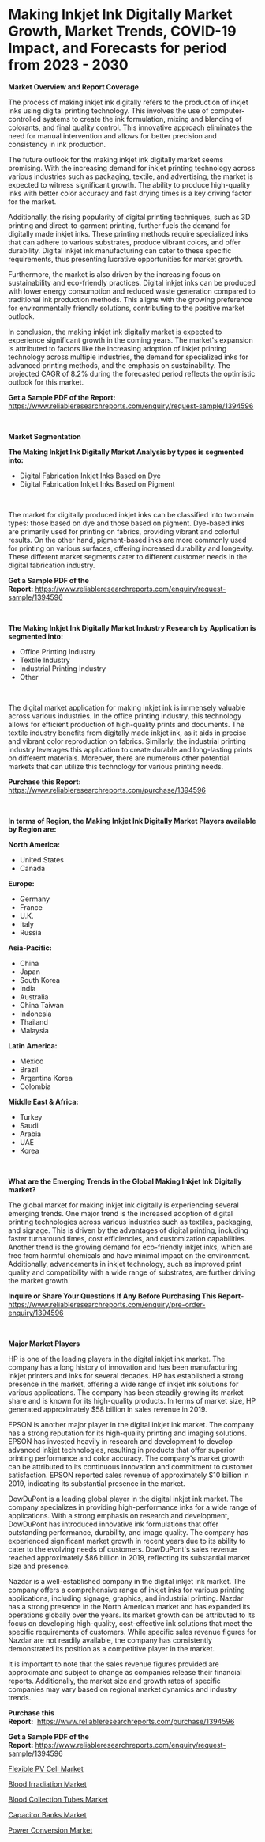 <p><h1>Making Inkjet Ink Digitally Market Growth, Market Trends, COVID-19 Impact, and Forecasts for period from 2023 - 2030</h1></p><p><strong>Market Overview and Report Coverage</strong></p>
<p><p>The process of making inkjet ink digitally refers to the production of inkjet inks using digital printing technology. This involves the use of computer-controlled systems to create the ink formulation, mixing and blending of colorants, and final quality control. This innovative approach eliminates the need for manual intervention and allows for better precision and consistency in ink production.</p><p>The future outlook for the making inkjet ink digitally market seems promising. With the increasing demand for inkjet printing technology across various industries such as packaging, textile, and advertising, the market is expected to witness significant growth. The ability to produce high-quality inks with better color accuracy and fast drying times is a key driving factor for the market.</p><p>Additionally, the rising popularity of digital printing techniques, such as 3D printing and direct-to-garment printing, further fuels the demand for digitally made inkjet inks. These printing methods require specialized inks that can adhere to various substrates, produce vibrant colors, and offer durability. Digital inkjet ink manufacturing can cater to these specific requirements, thus presenting lucrative opportunities for market growth.</p><p>Furthermore, the market is also driven by the increasing focus on sustainability and eco-friendly practices. Digital inkjet inks can be produced with lower energy consumption and reduced waste generation compared to traditional ink production methods. This aligns with the growing preference for environmentally friendly solutions, contributing to the positive market outlook.</p><p>In conclusion, the making inkjet ink digitally market is expected to experience significant growth in the coming years. The market's expansion is attributed to factors like the increasing adoption of inkjet printing technology across multiple industries, the demand for specialized inks for advanced printing methods, and the emphasis on sustainability. The projected CAGR of 8.2% during the forecasted period reflects the optimistic outlook for this market.</p></p>
<p><strong>Get a Sample PDF of the Report:</strong> <a href="https://www.reliableresearchreports.com/enquiry/request-sample/1394596">https://www.reliableresearchreports.com/enquiry/request-sample/1394596</a></p>
<p>&nbsp;</p>
<p><strong>Market Segmentation</strong></p>
<p><strong>The Making Inkjet Ink Digitally Market Analysis by types is segmented into:</strong></p>
<p><ul><li>Digital Fabrication Inkjet Inks Based on Dye</li><li>Digital Fabrication Inkjet Inks Based on Pigment</li></ul></p>
<p>&nbsp;</p>
<p><p>The market for digitally produced inkjet inks can be classified into two main types: those based on dye and those based on pigment. Dye-based inks are primarily used for printing on fabrics, providing vibrant and colorful results. On the other hand, pigment-based inks are more commonly used for printing on various surfaces, offering increased durability and longevity. These different market segments cater to different customer needs in the digital fabrication industry.</p></p>
<p><strong>Get a Sample PDF of the Report:</strong>&nbsp;<a href="https://www.reliableresearchreports.com/enquiry/request-sample/1394596">https://www.reliableresearchreports.com/enquiry/request-sample/1394596</a></p>
<p>&nbsp;</p>
<p><strong>The Making Inkjet Ink Digitally Market Industry Research by Application is segmented into:</strong></p>
<p><ul><li>Office Printing Industry</li><li>Textile Industry</li><li>Industrial Printing Industry</li><li>Other</li></ul></p>
<p>&nbsp;</p>
<p><p>The digital market application for making inkjet ink is immensely valuable across various industries. In the office printing industry, this technology allows for efficient production of high-quality prints and documents. The textile industry benefits from digitally made inkjet ink, as it aids in precise and vibrant color reproduction on fabrics. Similarly, the industrial printing industry leverages this application to create durable and long-lasting prints on different materials. Moreover, there are numerous other potential markets that can utilize this technology for various printing needs.</p></p>
<p><strong>Purchase this Report:</strong>&nbsp; <a href="https://www.reliableresearchreports.com/purchase/1394596">https://www.reliableresearchreports.com/purchase/1394596</a></p>
<p>&nbsp;</p>
<p><strong>In terms of Region, the Making Inkjet Ink Digitally Market Players available by Region are:</strong></p>
<p>
    <p> <strong> North America: </strong>
        <ul>
            <li>United States</li>
            <li>Canada</li>
        </ul>
        </p> 
    <p> <strong> Europe: </strong>
        <ul>
            <li>Germany</li>
            <li>France</li>
            <li>U.K.</li>
            <li>Italy</li>
            <li>Russia</li>
        </ul>
        </p> 
    <p> <strong> Asia-Pacific: </strong>
        <ul>
            <li>China</li>
            <li>Japan</li>
            <li>South Korea</li>
            <li>India</li>
            <li>Australia</li>
            <li>China Taiwan</li>
            <li>Indonesia</li>
            <li>Thailand</li>
            <li>Malaysia</li>
        </ul>
        </p> 
    <p> <strong> Latin America: </strong>
        <ul>
            <li>Mexico</li>
            <li>Brazil</li>
            <li>Argentina Korea</li>
            <li>Colombia</li>
        </ul>
        </p> 
    <p> <strong> Middle East & Africa: </strong>
        <ul>
            <li>Turkey</li>
            <li>Saudi</li>
            <li>Arabia</li>
            <li>UAE</li>
            <li>Korea</li>
        </ul>
    </p>
    </p>
<p>&nbsp;</p>
<p><strong>What are the Emerging Trends in the Global Making Inkjet Ink Digitally market?</strong></p>
<p><p>The global market for making inkjet ink digitally is experiencing several emerging trends. One major trend is the increased adoption of digital printing technologies across various industries such as textiles, packaging, and signage. This is driven by the advantages of digital printing, including faster turnaround times, cost efficiencies, and customization capabilities. Another trend is the growing demand for eco-friendly inkjet inks, which are free from harmful chemicals and have minimal impact on the environment. Additionally, advancements in inkjet technology, such as improved print quality and compatibility with a wide range of substrates, are further driving the market growth.</p></p>
<p><strong>Inquire or Share Your Questions If Any Before Purchasing This Report</strong>- <a href="https://www.reliableresearchreports.com/enquiry/pre-order-enquiry/1394596">https://www.reliableresearchreports.com/enquiry/pre-order-enquiry/1394596</a></p>
<p>&nbsp;</p>
<p><strong>Major Market Players</strong></p>
<p><p>HP is one of the leading players in the digital inkjet ink market. The company has a long history of innovation and has been manufacturing inkjet printers and inks for several decades. HP has established a strong presence in the market, offering a wide range of inkjet ink solutions for various applications. The company has been steadily growing its market share and is known for its high-quality products. In terms of market size, HP generated approximately $58 billion in sales revenue in 2019.</p><p>EPSON is another major player in the digital inkjet ink market. The company has a strong reputation for its high-quality printing and imaging solutions. EPSON has invested heavily in research and development to develop advanced inkjet technologies, resulting in products that offer superior printing performance and color accuracy. The company's market growth can be attributed to its continuous innovation and commitment to customer satisfaction. EPSON reported sales revenue of approximately $10 billion in 2019, indicating its substantial presence in the market.</p><p>DowDuPont is a leading global player in the digital inkjet ink market. The company specializes in providing high-performance inks for a wide range of applications. With a strong emphasis on research and development, DowDuPont has introduced innovative ink formulations that offer outstanding performance, durability, and image quality. The company has experienced significant market growth in recent years due to its ability to cater to the evolving needs of customers. DowDuPont's sales revenue reached approximately $86 billion in 2019, reflecting its substantial market size and presence.</p><p>Nazdar is a well-established company in the digital inkjet ink market. The company offers a comprehensive range of inkjet inks for various printing applications, including signage, graphics, and industrial printing. Nazdar has a strong presence in the North American market and has expanded its operations globally over the years. Its market growth can be attributed to its focus on developing high-quality, cost-effective ink solutions that meet the specific requirements of customers. While specific sales revenue figures for Nazdar are not readily available, the company has consistently demonstrated its position as a competitive player in the market.</p><p>It is important to note that the sales revenue figures provided are approximate and subject to change as companies release their financial reports. Additionally, the market size and growth rates of specific companies may vary based on regional market dynamics and industry trends.</p></p>
<p><strong>Purchase this Report:</strong>&nbsp;&nbsp;<a href="https://www.reliableresearchreports.com/purchase/1394596">https://www.reliableresearchreports.com/purchase/1394596</a></p>
<p></p>
<p><strong>Get a Sample PDF of the Report:</strong>&nbsp;<a href="https://www.reliableresearchreports.com/enquiry/request-sample/1394596">https://www.reliableresearchreports.com/enquiry/request-sample/1394596</a></p>
<p><p><a href="https://www.linkedin.com/pulse/flexible-pv-cell-market-research-report-unlocks-analysis-m9ewc/">Flexible PV Cell Market</a></p><p><a href="https://medium.com/@vallieemard78/blood-irradiation-market-size-cagr-trends-2024-2030-967541550661">Blood Irradiation Market</a></p><p><a href="https://medium.com/@marcoshoppe2023/blood-collection-tubes-market-size-cagr-trends-2024-2030-e0990241fcc4">Blood Collection Tubes Market</a></p><p><a href="https://www.linkedin.com/pulse/capacitor-banks-market-share-amp-new-trends-analysis-report-0bcoc/">Capacitor Banks Market</a></p><p><a href="https://www.linkedin.com/pulse/power-conversion-market-insights-players-forecast-till-2030-eaf0e/">Power Conversion Market</a></p></p>